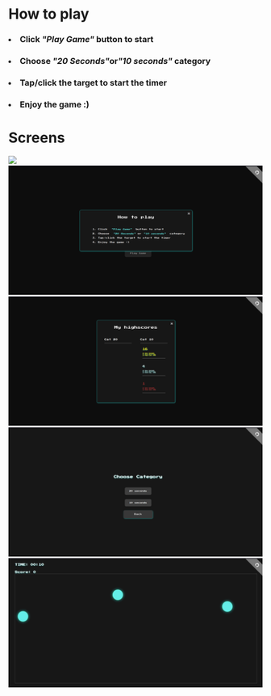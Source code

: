 # How to play
### <li> Click <i>"Play Game"</i> button to start</li>
### <li>Choose <i>"20 Seconds"</i>or<i>"10 seconds"</i> category </li>
### <li>Tap/click the target to start the timer</li> 
### <li>Enjoy the game :)</li>

# Screens
<img src="./screens/image.png" alr='Home'>
<img src="./screens/howto.png" alr='Home'>
<img src="./screens/scores.png" alr='Home'>
<img src="./screens/cat.png" alr='Home'>
<img src="./screens/game.png" alr='Home'>
